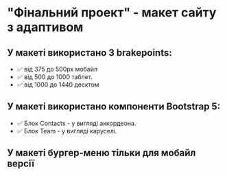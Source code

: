 # "Фінальний проект" - макет сайту з адаптивом
## У макеті використано 3 brakepoints:
- :white_check_mark: від 375 до 500px мобайл
- :white_check_mark: від 500 до 1000 таблет.
- :white_check_mark: від 1000 до 1440 десктом
## У макеті використано компоненти Bootstrap 5:
- :white_check_mark: Блок Contacts - у вигляді аккордеона.
- :white_check_mark: Блок Team - у вигляді каруселі.
## У макеті бургер-меню тільки для мобайл версії

